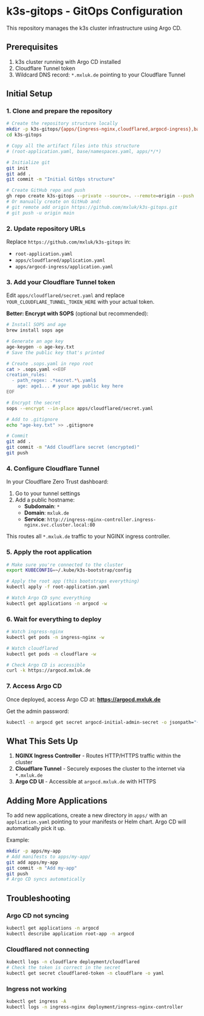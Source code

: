# k3s-gitops - GitOps Configuration

This repository manages the k3s cluster infrastructure using Argo CD.

## Prerequisites

1. k3s cluster running with Argo CD installed
2. Cloudflare Tunnel token
3. Wildcard DNS record: `*.mxluk.de` pointing to your Cloudflare Tunnel

## Initial Setup

### 1. Clone and prepare the repository

```bash
# Create the repository structure locally
mkdir -p k3s-gitops/{apps/{ingress-nginx,cloudflared,argocd-ingress},base}
cd k3s-gitops

# Copy all the artifact files into this structure
# (root-application.yaml, base/namespaces.yaml, apps/*/*)

# Initialize git
git init
git add .
git commit -m "Initial GitOps structure"

# Create GitHub repo and push
gh repo create k3s-gitops --private --source=. --remote=origin --push
# Or manually create on GitHub and:
# git remote add origin https://github.com/mxluk/k3s-gitops.git
# git push -u origin main
```

### 2. Update repository URLs

Replace `https://github.com/mxluk/k3s-gitops` in:
- `root-application.yaml`
- `apps/cloudflared/application.yaml`
- `apps/argocd-ingress/application.yaml`

### 3. Add your Cloudflare Tunnel token

Edit `apps/cloudflared/secret.yaml` and replace `YOUR_CLOUDFLARE_TUNNEL_TOKEN_HERE` with your actual token.

**Better: Encrypt with SOPS** (optional but recommended):

```bash
# Install SOPS and age
brew install sops age

# Generate an age key
age-keygen -o age-key.txt
# Save the public key that's printed

# Create .sops.yaml in repo root
cat > .sops.yaml <<EOF
creation_rules:
  - path_regex: .*secret.*\.yaml$
    age: age1... # your age public key here
EOF

# Encrypt the secret
sops --encrypt --in-place apps/cloudflared/secret.yaml

# Add to .gitignore
echo "age-key.txt" >> .gitignore

# Commit
git add .
git commit -m "Add Cloudflare secret (encrypted)"
git push
```

### 4. Configure Cloudflare Tunnel

In your Cloudflare Zero Trust dashboard:

1. Go to your tunnel settings
2. Add a public hostname:
   - **Subdomain**: `*`
   - **Domain**: `mxluk.de`
   - **Service**: `http://ingress-nginx-controller.ingress-nginx.svc.cluster.local:80`

This routes all `*.mxluk.de` traffic to your NGINX ingress controller.

### 5. Apply the root application

```bash
# Make sure you're connected to the cluster
export KUBECONFIG=~/.kube/k3s-bootstrap/config

# Apply the root app (this bootstraps everything)
kubectl apply -f root-application.yaml

# Watch Argo CD sync everything
kubectl get applications -n argocd -w
```

### 6. Wait for everything to deploy

```bash
# Watch ingress-nginx
kubectl get pods -n ingress-nginx -w

# Watch cloudflared
kubectl get pods -n cloudflare -w

# Check Argo CD is accessible
curl -k https://argocd.mxluk.de
```

### 7. Access Argo CD

Once deployed, access Argo CD at: **https://argocd.mxluk.de**

Get the admin password:
```bash
kubectl -n argocd get secret argocd-initial-admin-secret -o jsonpath="{.data.password}" | base64 -d && echo
```

## What This Sets Up

1. **NGINX Ingress Controller** - Routes HTTP/HTTPS traffic within the cluster
2. **Cloudflare Tunnel** - Securely exposes the cluster to the internet via `*.mxluk.de`
3. **Argo CD UI** - Accessible at `argocd.mxluk.de` with HTTPS

## Adding More Applications

To add new applications, create a new directory in `apps/` with an `application.yaml` pointing to your manifests or Helm chart. Argo CD will automatically pick it up.

Example:
```bash
mkdir -p apps/my-app
# Add manifests to apps/my-app/
git add apps/my-app
git commit -m "Add my-app"
git push
# Argo CD syncs automatically
```

## Troubleshooting

### Argo CD not syncing
```bash
kubectl get applications -n argocd
kubectl describe application root-app -n argocd
```

### Cloudflared not connecting
```bash
kubectl logs -n cloudflare deployment/cloudflared
# Check the token is correct in the secret
kubectl get secret cloudflared-token -n cloudflare -o yaml
```

### Ingress not working
```bash
kubectl get ingress -A
kubectl logs -n ingress-nginx deployment/ingress-nginx-controller
```